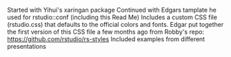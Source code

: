 Started with Yihui's xaringan package
Continued with Edgars tamplate he used for rstudio::conf (including this Read Me)
Includes a custom CSS file (rstudio.css) that defaults to the official colors and fonts. Edgar put together the first version of this CSS file a few months ago from Robby's repo: https://github.com/rstudio/rs-styles
Included examples from different presentations
